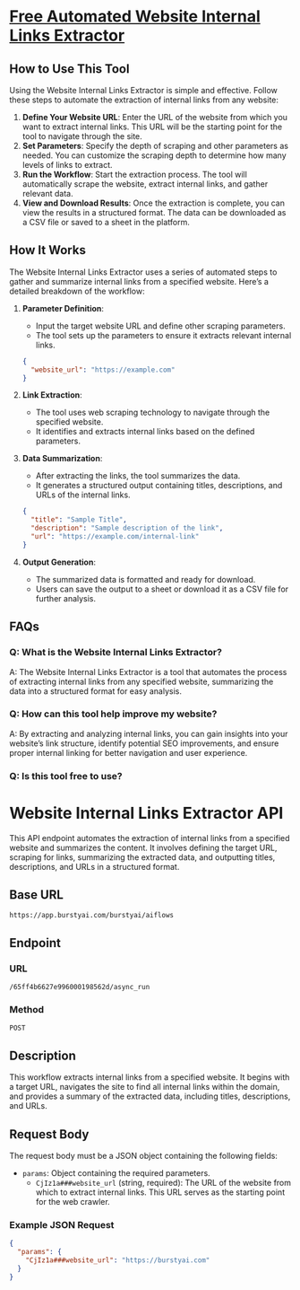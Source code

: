 # [Free Automated Website Internal Links Extractor](https://burstyai.com)

## How to Use This Tool

Using the Website Internal Links Extractor is simple and effective. Follow these steps to automate the extraction of internal links from any website:

1. **Define Your Website URL**: Enter the URL of the website from which you want to extract internal links. This URL will be the starting point for the tool to navigate through the site.
2. **Set Parameters**: Specify the depth of scraping and other parameters as needed. You can customize the scraping depth to determine how many levels of links to extract.
3. **Run the Workflow**: Start the extraction process. The tool will automatically scrape the website, extract internal links, and gather relevant data.
4. **View and Download Results**: Once the extraction is complete, you can view the results in a structured format. The data can be downloaded as a CSV file or saved to a sheet in the platform.

## How It Works

The Website Internal Links Extractor uses a series of automated steps to gather and summarize internal links from a specified website. Here’s a detailed breakdown of the workflow:

1. **Parameter Definition**:
   - Input the target website URL and define other scraping parameters.
   - The tool sets up the parameters to ensure it extracts relevant internal links.
  
    ```json
    {
      "website_url": "https://example.com"
    }
    ```

2. **Link Extraction**:
   - The tool uses web scraping technology to navigate through the specified website.
   - It identifies and extracts internal links based on the defined parameters.

3. **Data Summarization**:
   - After extracting the links, the tool summarizes the data.
   - It generates a structured output containing titles, descriptions, and URLs of the internal links.

    ```json
    {
      "title": "Sample Title",
      "description": "Sample description of the link",
      "url": "https://example.com/internal-link"
    }
    ```

4. **Output Generation**:
   - The summarized data is formatted and ready for download.
   - Users can save the output to a sheet or download it as a CSV file for further analysis.

## FAQs

### Q: What is the Website Internal Links Extractor?

A: The Website Internal Links Extractor is a tool that automates the process of extracting internal links from any specified website, summarizing the data into a structured format for easy analysis.

### Q: How can this tool help improve my website?

A: By extracting and analyzing internal links, you can gain insights into your website’s link structure, identify potential SEO improvements, and ensure proper internal linking for better navigation and user experience.

### Q: Is this tool free to use?

# Website Internal Links Extractor API

This API endpoint automates the extraction of internal links from a specified website and summarizes the content. It involves defining the target URL, scraping for links, summarizing the extracted data, and outputting titles, descriptions, and URLs in a structured format.

## Base URL

`https://app.burstyai.com/burstyai/aiflows`

## Endpoint

### URL
`/65ff4b6627e996000198562d/async_run`

### Method
`POST`

## Description

This workflow extracts internal links from a specified website. It begins with a target URL, navigates the site to find all internal links within the domain, and provides a summary of the extracted data, including titles, descriptions, and URLs.

## Request Body

The request body must be a JSON object containing the following fields:

- `params`: Object containing the required parameters.
  - `CjIz1a###website_url` (string, required): The URL of the website from which to extract internal links. This URL serves as the starting point for the web crawler.

### Example JSON Request

```json
{
  "params": {
    "CjIz1a###website_url": "https://burstyai.com"
  }
}
